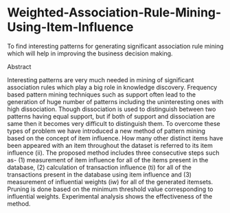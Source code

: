 # Weighted-Association-Rule-Mining-Using-Item-Influence
To find interesting patterns for generating significant association rule mining which will help in improving the business decision making.



Abstract

Interesting patterns are very much needed in mining of significant association rules which play a big role in knowledge discovery. Frequency based pattern mining techniques such as support often lead to the generation of huge number of patterns including the uninteresting ones with high dissociation. Though dissociation is used to distinguish between two patterns having equal support, but if both of support and dissociation are same then it becomes very difficult to distinguish them. To overcome these types of problem we have introduced a new method of pattern mining based on the concept of item influence. How many other distinct items have been appeared with an item throughout the dataset is referred to its item influence (ii). The proposed method includes three consecutive steps such as- (1) measurement of item influence for all of the items present in the database, (2) calculation of transaction influence (ti) for all of the transactions present in the database using item influence and (3) measurement of influential weights (iw) for all of the generated itemsets. Pruning is done based on the minimum threshold value corresponding to influential weights. Experimental analysis shows the effectiveness of the method.
